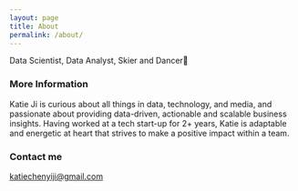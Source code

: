 ```yaml
---
layout: page
title: About
permalink: /about/
---
```


Data Scientist, Data Analyst, Skier and Dancer💃

### More Information

Katie Ji is curious about all things in data, technology, and media, and passionate about providing data-driven, actionable and scalable business insights.
Having worked at a tech start-up for 2+ years, Katie is adaptable and energetic at heart that strives to make a positive impact within a team. 

### Contact me

[katiechenyiji@gmail.com](mailto:email@domain.com)